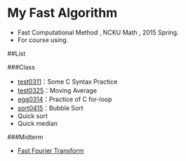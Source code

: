 # My Fast Algorithm
* Fast Computational Method , NCKU Math , 2015 Spring.
* For course using.


##List

###Class
* [test0311](test0311)：Some C Syntax Practice
* [test0325](test0325)：Moving Average
* [egg0314](egg0314)：Practice of C for-loop
* [sort0415](sort0415)：Bubble Sort
* Quick sort 
* Quick median

###Midterm
* [Fast Fourier Transform](https://github.com/andylee830914/Fast_Fourier_Transform)